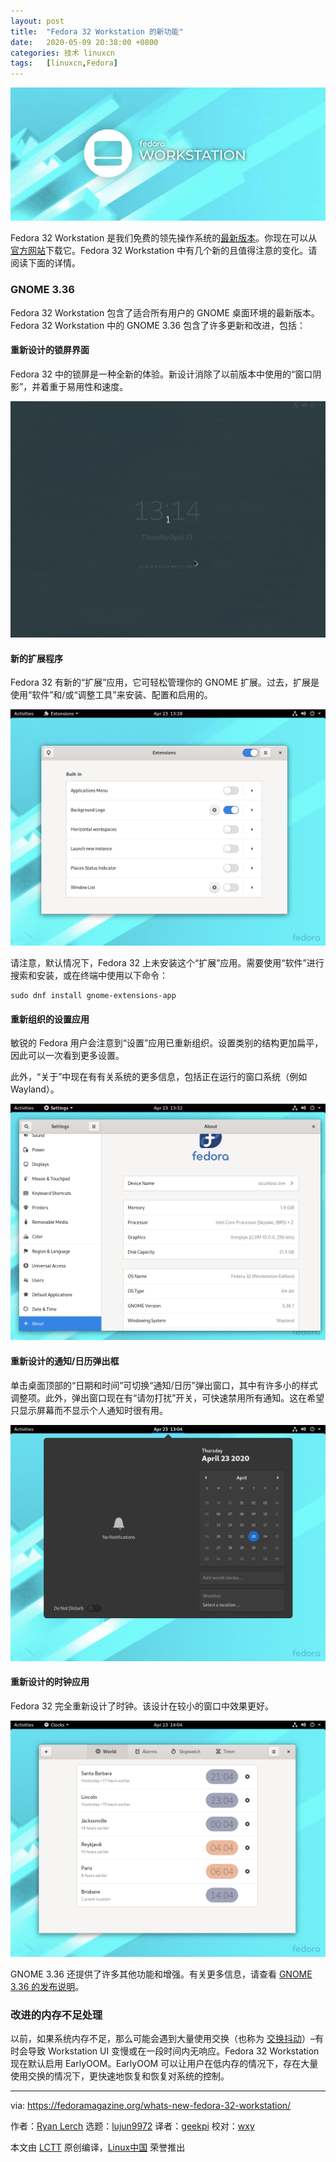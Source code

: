 ```yaml
---
layout: post
title:	"Fedora 32 Workstation 的新功能"
date:	2020-05-09 20:38:00 +0800 
categories:	技术 linuxcn 
tags:	[linuxcn,Fedora]
---
```



![](/Asserts/Images/album/202005/09/203804j5d7qz67dd7qttra.jpg)


Fedora 32 Workstation 是我们免费的领先操作系统的[最新版本](/article-12164-1.html)。你现在可以从[官方网站](https://getfedora.org/workstation)下载它。Fedora 32 Workstation 中有几个新的且值得注意的变化。请阅读下面的详情。


### GNOME 3.36


Fedora 32 Workstation 包含了适合所有用户的 GNOME 桌面环境的最新版本。Fedora 32 Workstation 中的 GNOME 3.36 包含了许多更新和改进，包括：


#### 重新设计的锁屏界面


Fedora 32 中的锁屏是一种全新的体验。新设计消除了以前版本中使用的“窗口阴影”，并着重于易用性和速度。


![Unlock screen in Fedora 32](/Asserts/Images/album/202005/09/203805oqepuwz5zfumhmmp.gif)


#### 新的扩展程序


Fedora 32 有新的“扩展”应用，它可轻松管理你的 GNOME 扩展。过去，扩展是使用“软件”和/或“调整工具”来安装、配置和启用的。


![The new Extensions application in Fedora 32](/Asserts/Images/album/202005/09/203806kxxkq24xxb2b2nhq.png)


请注意，默认情况下，Fedora 32 上未安装这个“扩展”应用。需要使用“软件”进行搜索和安装，或在终端中使用以下命令：



```
sudo dnf install gnome-extensions-app
```

#### 重新组织的设置应用


敏锐的 Fedora 用户会注意到“设置”应用已重新组织。设置类别的结构更加扁平，因此可以一次看到更多设置。


此外，“关于”中现在有有关系统的更多信息，包括正在运行的窗口系统（例如 Wayland）。


![The reorganized settings application in Fedora 32](/Asserts/Images/album/202005/09/203807bpblihl545c55hch.png)


#### 重新设计的通知/日历弹出框


单击桌面顶部的“日期和时间”可切换“通知/日历”弹出窗口，其中有许多小的样式调整项。此外，弹出窗口现在有“请勿打扰”开关，可快速禁用所有通知。这在希望只显示屏幕而不显示个人通知时很有用。


![The new Notification / Calendar popover in Fedora 32 ](/Asserts/Images/album/202005/09/203808wt89ebrrotr9ubnx.png)


#### 重新设计的时钟应用


Fedora 32 完全重新设计了时钟。该设计在较小的窗口中效果更好。


![The Clocks application in Fedora 32](/Asserts/Images/album/202005/09/203809be3bz2yho1utyoe3.png)


GNOME 3.36 还提供了许多其他功能和增强。有关更多信息，请查看 [GNOME 3.36 的发布说明](https://help.gnome.org/misc/release-notes/3.36/)。


### 改进的内存不足处理


以前，如果系统内存不足，那么可能会遇到大量使用交换（也称为 [交换抖动](https://en.wikipedia.org/wiki/Thrashing_(computer_science))）–有时会导致 Workstation UI 变慢或在一段时间内无响应。Fedora 32 Workstation 现在默认启用 EarlyOOM。EarlyOOM 可以让用户在低内存的情况下，存在大量使用交换的情况下，更快速地恢复和恢复对系统的控制。




---


via: <https://fedoramagazine.org/whats-new-fedora-32-workstation/>


作者：[Ryan Lerch](https://fedoramagazine.org/author/ryanlerch/) 选题：[lujun9972](https://github.com/lujun9972) 译者：[geekpi](https://github.com/geekpi) 校对：[wxy](https://github.com/wxy)


本文由 [LCTT](https://github.com/LCTT/TranslateProject) 原创编译，[Linux中国](https://linux.cn/) 荣誉推出
